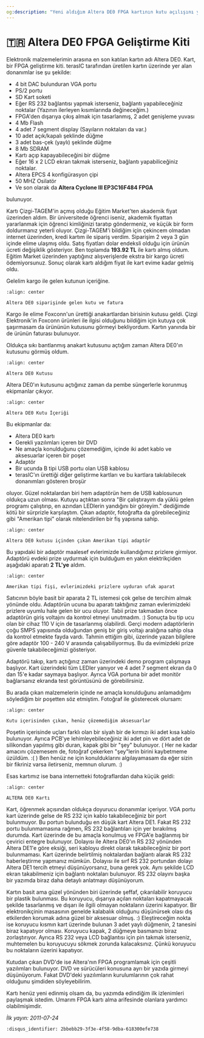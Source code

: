 ```yaml
---
og:description: "Yeni aldığım Altera DE0 FPGA kartının kutu açılışını yapıyorum."
---
```


# 🇹🇷 Altera DE0 FPGA Geliştirme Kiti

Elektronik malzemelerimin arasına en son katılan kartın adı Altera DE0. Kart,
bir FPGA geliştirme kiti. terasIC tarafından üretilen kartın üzerinde yer alan
donanımlar ise şu şekilde:

- 4 bit DAC bulunduran VGA portu
- PS/2 portu
- SD Kart soketi
- Eğer RS 232 bağlantısı yapmak isterseniz, bağlantı yapabileceğiniz noktalar
  (Yazının ilerleyen kısımlarında değineceğim.)
- FPGA'den dışarıya çıkış almak için tasarlanmış, 2 adet genişleme yuvası
- 4 Mb Flash
- 4 adet 7 segment display (Sayıların noktaları da var.)
- 10 adet açık/kapalı şeklinde düğme
- 3 adet bas-çek (yaylı) şeklinde düğme
- 8 Mb SDRAM
- Kartı açıp kapayabileceğini bir düğme
- Eğer 16 x 2 LCD ekran takmak isterseniz, bağlantı yapabiliceğiniz noktalar.
- Altera EPCS 4 konfigürasyon çipi
- 50 MHZ Osilatör
- Ve son olarak da **Altera Cyclone III EP3C16F484 FPGA**

bulunuyor.

Kartı Çizgi-TAGEM'in açmış olduğu Eğitim Market'ten akademik fiyat üzerinden
aldım. Bir üniversitede öğrenci iseniz, akademik fiyattan yararlanmak için
öğrenci kimliğinizi taratıp göndermeniz, ve küçük bir form doldurmanız yeterli
oluyor. Çizgi-TAGEM'i bildiğim için çekincem olmadan internet üzerinden, kredi
kartım ile sipariş verdim. Siparişim 2 veya 3 gün içinde elime ulaşmış oldu.
Satış fiyatları dolar endeksli olduğu için ürünün ücreti değişiklik gösteriyor.
Ben toplamda **193.92 TL** ile kartı almış oldum. Eğitim Market üzerinden
yaptığınız alışverişlerde ekstra bir kargo ücreti ödemiyorsunuz. Sonuç olarak
kartı aldığım fiyat ile kart evime kadar gelmiş oldu.

Gelelim kargo ile gelen kutunun içeriğine.

```{figure} assets/altera-a.jpg
:align: center

Altera DE0 siparişinde gelen kutu ve fatura
```

Kargo ile elime Foxconn'un ürettiği anakartlardan birisinin kutusu geldi. Çizgi
Elektronik'in Foxconn ürünleri ile ilgisi olduğunu bildiğim için kutuya çok
şaşırmasam da ürününün kutusunu görmeyi bekliyordum. Kartın yanında bir de
ürünün faturası bulunuyor.

Oldukça sıkı bantlanmış anakart kutusunu açtığım zaman Altera DE0'ın kutusunu
görmüş oldum.

```{figure} assets/altera-b.jpg
:align: center

Altera DE0 Kutusu
```

Altera DE0'ın kutusunu açtığınız zaman da pembe süngerlerle korunmuş ekipmanlar
çıkıyor.

```{figure} assets/altera-c.jpg
:align: center

Altera DE0 Kutu İçeriği
```

Bu ekipmanlar da:

- Altera DE0 kartı
- Gerekli yazılımları içeren bir DVD
- Ne amaçla konulduğunu çözemediğim, içinde iki adet kablo ve aksesuarlar içeren
  bir poşet
- Adaptör
- Bir ucunda B tipi USB portu olan USB kablosu
- terasIC'ın ürettiği diğer geliştirme kartları ve bu kartlara takılabilecek
  donanımları gösteren broşür

oluyor. Güzel noktalardan biri hem adaptörün hem de USB kablosunun oldukça uzun
olması. Kutuyu açtıktan sonra "Bir çalıştırayım da yüklü gelen programı
çalıştırıp, en azından LEDlerin yandığını bir göreyim." dediğimde kötü bir
sürprizle karşılaştım. Çıkan adaptör, fotoğrafta da görebileceğiniz gibi
"Amerikan tipi" olarak nitelendirilen bir fiş yapısına sahip.

```{figure} assets/altera-d.jpg
:align: center

Altera DE0 kutusu içinden çıkan Amerikan tipi adaptör
```

Bu yapıdaki bir adaptör maalesef evlerimizde kullandığımız prizlere girmiyor.
Adaptörü evdeki prize uydurmak için bulduğum en yakın elektrikçiden aşağıdaki
aparatı **2 TL'ye** aldım.

```{figure} assets/altera-e.jpg
:align: center

Amerikan tipi fişi, evlerimizdeki prizlere uyduran ufak aparat
```

Satıcının böyle basit bir aparata 2 TL istemesi çok gelse de tercihim almak
yönünde oldu. Adaptörün ucuna bu aparatı taktığınız zaman evlerimizdeki prizlere
uyumlu hale gelen bir ucu oluyor. Tabii prize takmadan önce adaptörün giriş
voltajını da kontrol etmeyi unutmadım. :) Sonuçta bu tip ucu olan bir cihaz 110
V için de tasarlanmış olabilirdi. Gerçi modern adaptörlerin çoğu SMPS yapısında
olduğundan geniş bir giriş voltajı aralığına sahip olsa da kontrol etmekte fayda
vardı. Tahmin ettiğim gibi, üzerinde yazan bilgilere göre adaptör 100 - 240 V
arasında çalışabiliyormuş. Bu da evimizdeki prize güvenle takabileceğimizi
gösteriyor.

Adaptörü takıp, kartı açtığınız zaman üzerindeki demo program çalışmaya
başlıyor. Kart üzerindeki tüm LEDler yanıyor ve 4 adet 7 segment ekran da 0 dan
15'e kadar saymaya başlıyor. Ayrıca VGA portuna bir adet monitör bağlarsanız
ekranda test görüntüsünü de görebilirsiniz.

Bu arada çıkan malzemelerin içinde ne amaçla konulduğunu anlamadığımı söylediğim
bir poşetten söz etmiştim. Fotoğraf ile gösterecek olursam:

```{figure} assets/altera-f.jpg
:align: center

Kutu içerisinden çıkan, henüz çözemediğim aksesuarlar
```

Poşetin içerisinde uçları farklı olan bir siyah bir de kırmızı iki adet kısa
kablo bulunuyor. Ayrıca PCB'ye lehimleyebileceğiniz iki adet pin ve dört adet de
silikondan yapılmış gibi duran, kapak gibi bir "şey" bulunuyor. ( Her ne kadar
amacını çözemesem de, fotoğraf çekerken "şey"lerin birini kaybetmeme üzüldüm.
:( ) Ben henüz ne için konulduklarını algılayamasam da eğer sizin bir fikriniz
varsa iletirseniz, memnun olurum. :)

Esas kartımız ise bana internetteki fotoğraflardan daha küçük geldi:

```{figure} assets/altera-g.jpg
:align: center

ALTERA DE0 Kartı
```

Kart, öğrenmek açısından oldukça doyurucu donanımlar içeriyor. VGA portu kart
üzerinde gelse de RS 232 için kablo takabileceğiniz bir port bulunmuyor. Bu
portun bulunduğu en düşük kart Altera DE1. Fakat RS 232 portu bulunmamasına
rağmen, RS 232 bağlantıları için yer bırakılmış durumda. Kart üzerinde de bu
amaçla konulmuş ve FPGA'e bağlanmış bir çevirici entegre bulunuyor. Dolayısı ile
Altera DE0'ın RS 232 yönünden Altera DE1'e göre eksiği, seri kabloyu direkt
olarak takabileceğiniz bir port bulunmaması. Kart üzerinde belirtilmiş
noktalardan bağlantı alarak RS 232 haberleştirme yapmanız mümkün. Dolayısı ile
sırf RS 232 portundan dolayı Altera DE1 tercih etmeyi düşünüyorsanız, buna gerek
yok. Aynı şekilde LCD ekran takabilmeniz için bağlantı noktaları bulunuyor. RS
232 olayını başka bir yazımda biraz daha detaylı anlatmayı düşünüyorum.

Kartın basit ama güzel yönünden biri üzerinde şeffaf, çıkarılabilir koruyucu bir
plastik bulunması. Bu koruyucu, dışarıya açılan noktaları kapatmayacak şekilde
tasarlanmış ve dışarı ile ilgili olmayan noktaların üzerini kapatıyor. Bir
elektronikçinin masasının genelde kalabalık olduğunu düşünürsek olası dış
etkilerden korumak adına güzel bir aksesuar olmuş. :) Eleştireceğim nokta ise
koruyucu kısmın kart üzerinde bulunan 3 adet yaylı düğmenin, 2 tanesini biraz
kapatıyor olması. Koruyucu kapak, 2 düğmeye basmanızı biraz zorlaştırıyor.
Ayrıca RS 232 veya LCD bağlantısı için pin takmak isterseniz, muhtemelen bu
koruyucuyu sökmek zorunda kalacaksınız. Çünkü koruyucu bu noktaların üzerini
kapatıyor.

Kutudan çıkan DVD'de ise Altera'nın FPGA programlamak için çeşitli yazılımları
bulunuyor. DVD ve sürücüleri konusuna ayrı bir yazıda girmeyi düşünüyorum. Fakat
DVD'deki yazılımların kurulumlarının çok rahat olduğunu şimdiden söyleyebilirim.

Kartı henüz yeni edinmiş olsam da, bu yazımda edindiğim ilk izlenimleri
paylaşmak istedim. Umarım FPGA kartı alma arifesinde olanlara yardımcı
olabilmişimdir.

*İlk yayın: 2011-07-24*

```{disqus}
:disqus_identifier: 2bbebb29-3f3e-4f58-9dba-618300efe738
```
